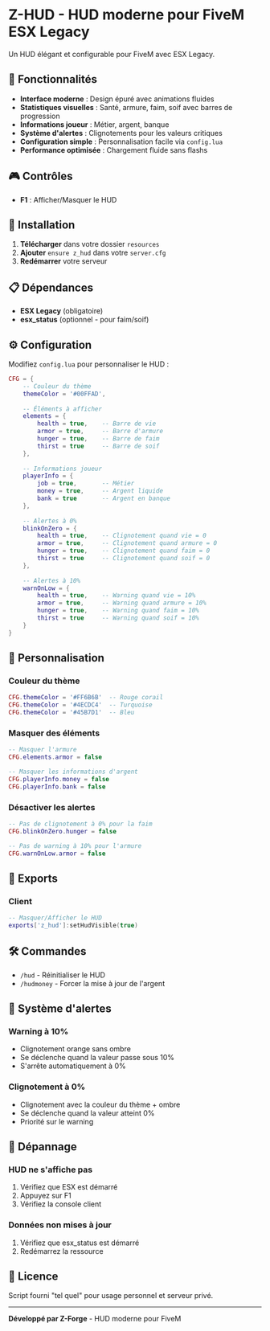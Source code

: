 # Z-HUD - HUD moderne pour FiveM ESX Legacy

Un HUD élégant et configurable pour FiveM avec ESX Legacy.

## 🚀 Fonctionnalités

- **Interface moderne** : Design épuré avec animations fluides
- **Statistiques visuelles** : Santé, armure, faim, soif avec barres de progression
- **Informations joueur** : Métier, argent, banque
- **Système d'alertes** : Clignotements pour les valeurs critiques
- **Configuration simple** : Personnalisation facile via `config.lua`
- **Performance optimisée** : Chargement fluide sans flashs

## 🎮 Contrôles

- **F1** : Afficher/Masquer le HUD

## 📁 Installation

1. **Télécharger** dans votre dossier `resources`
2. **Ajouter** `ensure z_hud` dans votre `server.cfg`
3. **Redémarrer** votre serveur

## 📋 Dépendances

- **ESX Legacy** (obligatoire)
- **esx_status** (optionnel - pour faim/soif)

## ⚙️ Configuration

Modifiez `config.lua` pour personnaliser le HUD :

```lua
CFG = {
    -- Couleur du thème
    themeColor = '#00FFAD',
    
    -- Éléments à afficher
    elements = {
        health = true,    -- Barre de vie
        armor = true,     -- Barre d'armure
        hunger = true,    -- Barre de faim
        thirst = true     -- Barre de soif
    },
    
    -- Informations joueur
    playerInfo = {
        job = true,       -- Métier
        money = true,     -- Argent liquide
        bank = true       -- Argent en banque
    },
    
    -- Alertes à 0%
    blinkOnZero = {
        health = true,    -- Clignotement quand vie = 0
        armor = true,     -- Clignotement quand armure = 0
        hunger = true,    -- Clignotement quand faim = 0
        thirst = true     -- Clignotement quand soif = 0
    },
    
    -- Alertes à 10%
    warnOnLow = {
        health = true,    -- Warning quand vie = 10%
        armor = true,     -- Warning quand armure = 10%
        hunger = true,    -- Warning quand faim = 10%
        thirst = true     -- Warning quand soif = 10%
    }
}
```

## 🎨 Personnalisation

### Couleur du thème
```lua
CFG.themeColor = '#FF6B6B'  -- Rouge corail
CFG.themeColor = '#4ECDC4'  -- Turquoise
CFG.themeColor = '#45B7D1'  -- Bleu
```

### Masquer des éléments
```lua
-- Masquer l'armure
CFG.elements.armor = false

-- Masquer les informations d'argent
CFG.playerInfo.money = false
CFG.playerInfo.bank = false
```

### Désactiver les alertes
```lua
-- Pas de clignotement à 0% pour la faim
CFG.blinkOnZero.hunger = false

-- Pas de warning à 10% pour l'armure
CFG.warnOnLow.armor = false
```

## 🔌 Exports

### Client
```lua
-- Masquer/Afficher le HUD
exports['z_hud']:setHudVisible(true)
```

## 🛠️ Commandes

- `/hud` - Réinitialiser le HUD
- `/hudmoney` - Forcer la mise à jour de l'argent

## 🎯 Système d'alertes

### Warning à 10%
- Clignotement orange sans ombre
- Se déclenche quand la valeur passe sous 10%
- S'arrête automatiquement à 0%

### Clignotement à 0%
- Clignotement avec la couleur du thème + ombre
- Se déclenche quand la valeur atteint 0%
- Priorité sur le warning

## 🚨 Dépannage

### HUD ne s'affiche pas
1. Vérifiez que ESX est démarré
2. Appuyez sur F1
3. Vérifiez la console client

### Données non mises à jour
1. Vérifiez que esx_status est démarré
2. Redémarrez la ressource

## 📄 Licence

Script fourni "tel quel" pour usage personnel et serveur privé.

---

**Développé par Z-Forge** - HUD moderne pour FiveM
